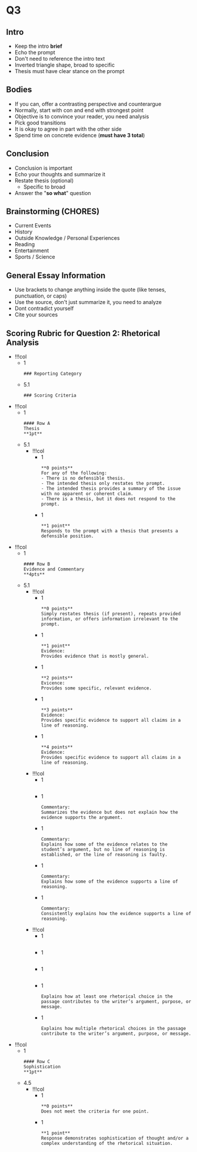 # Q3
## Intro
- Keep the intro **brief**
- Echo the prompt
- Don't need to reference the intro text
- Inverted triangle shape, broad to specific
- Thesis must have clear stance on the prompt

## Bodies
- If you can, offer a contrasting perspective and counterargue
- Normally, start with con and end with strongest point
- Objective is to convince your reader, you need analysis
- Pick good transitions
- It is okay to agree in part with the other side
- Spend time on concrete evidence (**must have 3 total**)

## Conclusion
- Conclusion is important
- Echo your thoughts and summarize it
- Restate thesis (optional)
	- Specific to broad
- Answer the "**so what**" question

## Brainstorming (CHORES)
- Current Events
- History
- Outside Knowledge / Personal Experiences
- Reading
- Entertainment
- Sports / Science

## General Essay Information
- Use brackets to change anything inside the quote (like tenses, punctuation, or caps)
- Use the source, don't just summarize it, you need to analyze
- Dont contradict yourself
- Cite your sources

## Scoring Rubric for Question 2: Rhetorical Analysis
- !!!col
	- 1
		```col-md
		### Reporting Category
		```
	- 5.1
		```col-md
		### Scoring Criteria
		```
- !!!col
	- 1
		```col-md
		#### Row A
		Thesis
		**1pt**
		```
	- 5.1
		- !!!col
			- 1
				```col-md
				**0 points**
				For any of the following:
				- There is no defensible thesis.
				- The intended thesis only restates the prompt.
				- The intended thesis provides a summary of the issue with no apparent or coherent claim.
				- There is a thesis, but it does not respond to the prompt.
				```
			- 1
				```col-md
				**1 point**
				Responds to the prompt with a thesis that presents a defensible position.
				```
- !!!col
	- 1
		```col-md
		#### Row B
		Evidence and Commentary
		**4pts**
		```
	- 5.1
		- !!!col
			- 1
				```col-md
				**0 points**
				Simply restates thesis (if present), repeats provided information, or offers information irrelevant to the prompt.
				```
			- 1
				```col-md
				**1 point**
				Evidence:
				Provides evidence that is mostly general.
				```
			- 1
				```col-md
				**2 points**
				Evicence:
				Provides some specific, relevant evidence.
				```
			- 1
				```col-md
				**3 points**
				Evidence:
				Provides specific evidence to support all claims in a line of reasoning.
				```
			- 1
				```col-md
				**4 points**
				Evidence:
				Provides specific evidence to support all claims in a line of reasoning.
				```
		- !!!col
			- 1
				```col-md
				```
			- 1
				```col-md
				Commentary:
				Summarizes the evidence but does not explain how the evidence supports the argument.
				```
			- 1
				```col-md
				Commentary:
				Explains how some of the evidence relates to the student’s argument, but no line of reasoning is established, or the line of reasoning is faulty.
				```
			- 1
				```col-md
				Commentary:
				Explains how some of the evidence supports a line of reasoning.
				```
			- 1
				```col-md
				Commentary:
				Consistently explains how the evidence supports a line of reasoning.
				```
		- !!!col
			- 1
				```col-md
				```
			- 1
				```col-md
				```
			- 1
				```col-md
				```
			- 1
				```col-md
				Explains how at least one rhetorical choice in the passage contributes to the writer’s argument, purpose, or message.
				```
			- 1
				```col-md
				Explains how multiple rhetorical choices in the passage contribute to the writer’s argument, purpose, or message.
				```
- !!!col
	- 1
		```col-md
		#### Row C
		Sophistication 
		**1pt**
		```
	- 4.5
		- !!!col
			- 1
				```col-md
				**0 points**
				Does not meet the criteria for one point.
				```
			- 1
				```col-md
				**1 point**
				Response demonstrates sophistication of thought and/or a complex understanding of the rhetorical situation.
				```